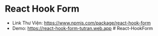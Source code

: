 # React Hook Form
- Link Thư Viện: https://www.npmjs.com/package/react-hook-form
- Demo: https://react-hook-form-tutran.web.app
#   R e a c t - H o o k F o r m  
 
